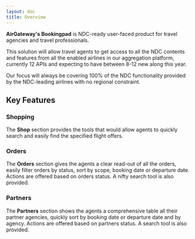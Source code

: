 ```yaml
---
layout: doc
title: Overview
---
```


**AirGateway's Bookingpad** is  NDC-ready user-faced product for travel agencies and travel professionals.

This solution will allow travel agents to get access to all the NDC contents and features from all the enabled airlines in our aggregation platform, currently 12 APIs and expecting to have between 8-12 new along this year.

Our focus will always be covering 100% of the NDC functionality provided by the NDC-leading airlines with no regional constraint.

## Key Features

### Shopping
The **Shop** section provides the tools that would allow agents to quickly search and easily find the specified flight offers.

### Orders
The **Orders** section gives the agents a clear read-out of all the orders, easily filter orders by status, sort by scope, booking date or departure date. Actions are offered based on orders status. A nifty search tool is also provided.

### Partners
The **Partners** section shows the agents a comprehensive table all their partner agencies, quickly sort
 by booking date or departure date and by agency. Actions are offered based on partners status. A search tool is also provided.
